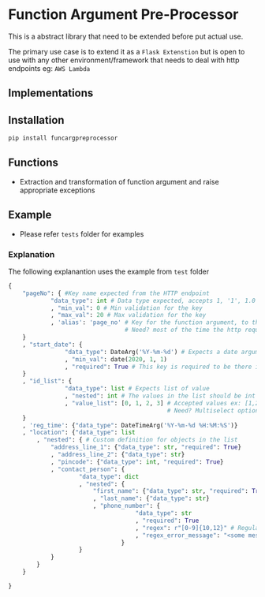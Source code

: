 # Function Argument Pre-Processor

This is a abstract library that need to be extended before put actual use.

The primary use case is to extend it as a `Flask Extenstion` but is open to use with any other environment/framework that needs to deal with http endpoints eg: `AWS Lambda`   

## Implementations
   
## Installation

```bash
pip install funcargpreprocessor
```

## Functions

 - Extraction and transformation of function argument and raise appropriate exceptions

## Example
 - Please refer `tests` folder for examples
 
### Explanation

The following explanantion uses the example from `test` folder

```python
{
    "pageNo": { #Key name expected from the HTTP endpoint
            "data_type": int # Data type expected, accepts 1, '1', 1.0 all of these values will be type casted to 1 before passing to the function   
            , "min_val": 0 # Min validation for the key 
            , "max_val": 20 # Max validation for the key
            , 'alias': 'page_no' # Key for the function argument, to the function the argument will be 'page_no'
                                 # Need? most of the time the http request are expected json and the keys will be in camelCase
    }
    , "start_date": {
                "data_type": DateArg('%Y-%m-%d') # Expects a date argument in <str>'YYYY-MM-DD' format or datetime.date object accepts '2020-01-10', datetime.date(2020, 1, 10)  converts,in case of a string argument, to datetime.date(2020, 1, 10) and passes it to the function
                , "min_val": date(2020, 1, 1)
                , "required": True # This key is required to be there in the input
    }
    , "id_list": {
                "data_type": list # Expects list of value
                , "nested": int # The values in the list should be int same rule as `date_type`
                , "value_list": [0, 1, 2, 3] # Accepted values ex: [1,2], [1], [2,3,0]
                                             # Need? Multiselect options/ENUMS
    }
    , 'reg_time': {"data_type": DateTimeArg('%Y-%m-%d %H:%M:%S')}
    , "location": {"data_type": list
        , "nested": { # Custom definition for objects in the list
            "address_line_1": {"data_type": str, "required": True}
            , "address_line_2": {"data_type": str}
            , "pincode": {"data_type": int, "required": True}
            , "contact_person": {
                    "data_type": dict
                    , "nested": {
                        "first_name": {"data_type": str, "required": True}
                        , "last_name": {"data_type": str}
                        , "phone_number": {
                                    "data_type": str
                                    , "required": True
                                    , "regex": r"[0-9]{10,12}" # Regular expression validation
                                    , "regex_error_message": "<some message>" # Message when the RegEx validation fails 
                                }
                    }
            }   
        }
    }

}


```  